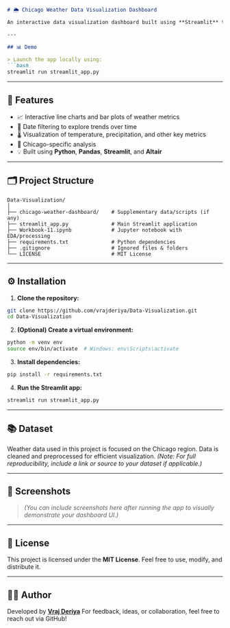 ````markdown
# 🌦️ Chicago Weather Data Visualization Dashboard

An interactive data visualization dashboard built using **Streamlit** to explore and analyze **Chicago weather data**. This project aims to provide clear, insightful visuals for understanding weather patterns and trends in the city of Chicago.

---

## 📊 Demo

> Launch the app locally using:
```bash
streamlit run streamlit_app.py
````

---

## 🧰 Features

* 📈 Interactive line charts and bar plots of weather metrics
* 📅 Date filtering to explore trends over time
* 🌡️ Visualization of temperature, precipitation, and other key metrics
* 📍 Chicago-specific analysis
* 💡 Built using **Python**, **Pandas**, **Streamlit**, and **Altair**

---

## 🗂️ Project Structure

```
Data-Visualization/
│
├── chicago-weather-dashboard/    # Supplementary data/scripts (if any)
├── streamlit_app.py              # Main Streamlit application
├── Workbook-11.ipynb             # Jupyter notebook with EDA/processing
├── requirements.txt              # Python dependencies
├── .gitignore                    # Ignored files & folders
└── LICENSE                       # MIT License
```

---

## ⚙️ Installation

1. **Clone the repository:**

```bash
git clone https://github.com/vrajderiya/Data-Visualization.git
cd Data-Visualization
```

2. **(Optional) Create a virtual environment:**

```bash
python -m venv env
source env/bin/activate  # Windows: env\Scripts\activate
```

3. **Install dependencies:**

```bash
pip install -r requirements.txt
```

4. **Run the Streamlit app:**

```bash
streamlit run streamlit_app.py
```

---

## 📚 Dataset

Weather data used in this project is focused on the Chicago region. Data is cleaned and preprocessed for efficient visualization. *(Note: For full reproducibility, include a link or source to your dataset if applicable.)*

---

## 📸 Screenshots

> *(You can include screenshots here after running the app to visually demonstrate your dashboard UI.)*

---

## 🪪 License

This project is licensed under the **MIT License**. Feel free to use, modify, and distribute it.

---

## 🙋‍♂️ Author

Developed by **[Vraj Deriya](https://github.com/vrajderiya)**
For feedback, ideas, or collaboration, feel free to reach out via GitHub!


